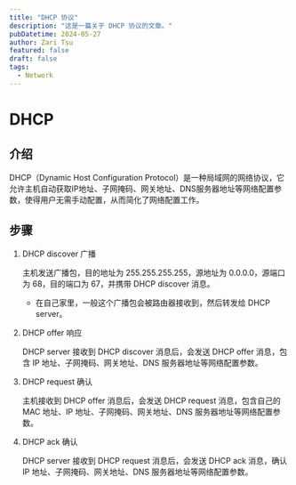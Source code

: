 ```yaml
---
title: "DHCP 协议"
description: "这是一篇关于 DHCP 协议的文章。"
pubDatetime: 2024-05-27
author: Zari Tsu
featured: false
draft: false
tags:
  - Network
---
```


# DHCP

## 介绍

DHCP（Dynamic Host Configuration Protocol）是一种局域网的网络协议，它允许主机自动获取IP地址、子网掩码、网关地址、DNS服务器地址等网络配置参数，使得用户无需手动配置，从而简化了网络配置工作。

## 步骤

1. DHCP discover 广播

    主机发送广播包，目的地址为 255.255.255.255，源地址为 0.0.0.0，源端口为 68，目的端口为 67，并携带 DHCP discover 消息。

    * 在自己家里，一般这个广播包会被路由器接收到，然后转发给 DHCP server。

2. DHCP offer 响应

    DHCP server 接收到 DHCP discover 消息后，会发送 DHCP offer 消息，包含 IP 地址、子网掩码、网关地址、DNS 服务器地址等网络配置参数。

3. DHCP request 确认

    主机接收到 DHCP offer 消息后，会发送 DHCP request 消息，包含自己的 MAC 地址、IP 地址、子网掩码、网关地址、DNS 服务器地址等网络配置参数。

4. DHCP ack 确认

    DHCP server 接收到 DHCP request 消息后，会发送 DHCP ack 消息，确认 IP 地址、子网掩码、网关地址、DNS 服务器地址等网络配置参数。